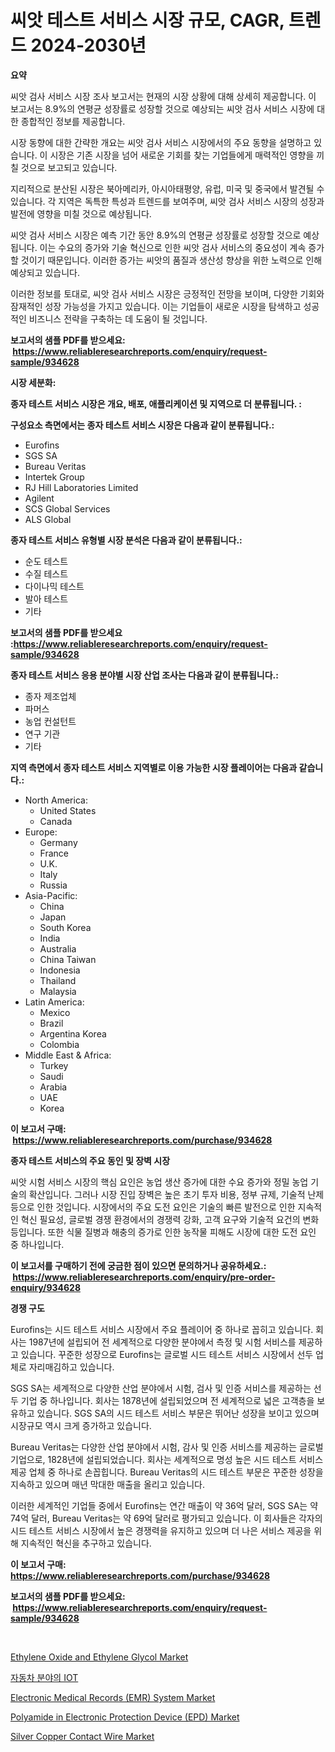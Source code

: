 <p><h1>씨앗 테스트 서비스 시장 규모, CAGR, 트렌드 2024-2030년</h1></p><p><strong>요약</strong></p>
<p><p>씨앗 검사 서비스 시장 조사 보고서는 현재의 시장 상황에 대해 상세히 제공합니다. 이 보고서는 8.9%의 연평균 성장률로 성장할 것으로 예상되는 씨앗 검사 서비스 시장에 대한 종합적인 정보를 제공합니다. </p><p>시장 동향에 대한 간략한 개요는 씨앗 검사 서비스 시장에서의 주요 동향을 설명하고 있습니다. 이 시장은 기존 시장을 넘어 새로운 기회를 찾는 기업들에게 매력적인 영향을 끼칠 것으로 보고되고 있습니다.</p><p>지리적으로 분산된 시장은 북아메리카, 아시아태평양, 유럽, 미국 및 중국에서 발견될 수 있습니다. 각 지역은 독특한 특성과 트렌드를 보여주며, 씨앗 검사 서비스 시장의 성장과 발전에 영향을 미칠 것으로 예상됩니다.</p><p>씨앗 검사 서비스 시장은 예측 기간 동안 8.9%의 연평균 성장률로 성장할 것으로 예상됩니다. 이는 수요의 증가와 기술 혁신으로 인한 씨앗 검사 서비스의 중요성이 계속 증가할 것이기 때문입니다. 이러한 증가는 씨앗의 품질과 생산성 향상을 위한 노력으로 인해 예상되고 있습니다.</p><p>이러한 정보를 토대로, 씨앗 검사 서비스 시장은 긍정적인 전망을 보이며, 다양한 기회와 잠재적인 성장 가능성을 가지고 있습니다. 이는 기업들이 새로운 시장을 탐색하고 성공적인 비즈니스 전략을 구축하는 데 도움이 될 것입니다.</p></p>
<p><strong>보고서의 샘플 PDF를 받으세요: &nbsp;<a href="https://www.reliableresearchreports.com/enquiry/request-sample/934628">https://www.reliableresearchreports.com/enquiry/request-sample/934628</a></strong></p>
<p><strong>시장 세분화:</strong></p>
<p><strong> 종자 테스트 서비스 시장은 개요, 배포, 애플리케이션 및 지역으로 더 분류됩니다. :</strong></p>
<p><strong>구성요소 측면에서는 종자 테스트 서비스 시장은 다음과 같이 분류됩니다.:</strong></p>
<p><ul><li>Eurofins</li><li>SGS SA</li><li>Bureau Veritas</li><li>Intertek Group</li><li>RJ Hill Laboratories Limited</li><li>Agilent</li><li>SCS Global Services</li><li>ALS Global</li></ul></p>
<p><strong> 종자 테스트 서비스 유형별 시장 분석은 다음과 같이 분류됩니다.:</strong></p>
<p><ul><li>순도 테스트</li><li>수질 테스트</li><li>다이나믹 테스트</li><li>발아 테스트</li><li>기타</li></ul></p>
<p><strong>보고서의 샘플 PDF를 받으세요 :<a href="https://www.reliableresearchreports.com/enquiry/request-sample/934628">https://www.reliableresearchreports.com/enquiry/request-sample/934628</a></strong></p>
<p><strong> 종자 테스트 서비스 응용 분야별 시장 산업 조사는 다음과 같이 분류됩니다.:</strong></p>
<p><ul><li>종자 제조업체</li><li>파머스</li><li>농업 컨설턴트</li><li>연구 기관</li><li>기타</li></ul></p>
<p><strong>지역 측면에서 종자 테스트 서비스 지역별로 이용 가능한 시장 플레이어는 다음과 같습니다.:</strong></p>
<p><ul>
    <li>
        North America:
        <ul>
            <li>United States</li>
            <li>Canada</li>
        </ul>
    </li>
    <li>
        Europe:
        <ul>
            <li>Germany</li>
            <li>France</li>
            <li>U.K.</li>
            <li>Italy</li>
            <li>Russia</li>
        </ul>
    </li>
    <li>
        Asia-Pacific:
        <ul>
            <li>China</li>
            <li>Japan</li>
            <li>South Korea</li>
            <li>India</li>
            <li>Australia</li>
            <li>China Taiwan</li>
            <li>Indonesia</li>
            <li>Thailand</li>
            <li>Malaysia</li>
        </ul>
    </li>
    <li>
        Latin America:
        <ul>
            <li>Mexico</li>
            <li>Brazil</li>
            <li>Argentina Korea</li>
            <li>Colombia</li>
        </ul>
    </li>
    <li>
        Middle East & Africa:
        <ul>
            <li>Turkey</li>
            <li>Saudi</li>
            <li>Arabia</li>
            <li>UAE</li>
            <li>Korea</li>
        </ul>
    </li>
    </ul></p>
<p><strong>이 보고서 구매: &nbsp;<a href="https://www.reliableresearchreports.com/purchase/934628">https://www.reliableresearchreports.com/purchase/934628</a></strong></p>
<p><strong>종자 테스트 서비스의 주요 동인 및 장벽 시장</strong></p>
<p><p>씨앗 시험 서비스 시장의 핵심 요인은 농업 생산 증가에 대한 수요 증가와 정밀 농업 기술의 확산입니다. 그러나 시장 진입 장벽은 높은 초기 투자 비용, 정부 규제, 기술적 난제 등으로 인한 것입니다. 시장에서의 주요 도전 요인은 기술의 빠른 발전으로 인한 지속적인 혁신 필요성, 글로벌 경쟁 환경에서의 경쟁력 강화, 고객 요구와 기술적 요건의 변화 등입니다. 또한 식물 질병과 해충의 증가로 인한 농작물 피해도 시장에 대한 도전 요인 중 하나입니다.</p></p>
<p><strong>이 보고서를 구매하기 전에 궁금한 점이 있으면 문의하거나 공유하세요.: &nbsp;<a href="https://www.reliableresearchreports.com/enquiry/pre-order-enquiry/934628">https://www.reliableresearchreports.com/enquiry/pre-order-enquiry/934628</a></strong></p>
<p><strong>경쟁 구도</strong></p>
<p><p>Eurofins는 시드 테스트 서비스 시장에서 주요 플레이어 중 하나로 꼽히고 있습니다. 회사는 1987년에 설립되어 전 세계적으로 다양한 분야에서 측정 및 시험 서비스를 제공하고 있습니다. 꾸준한 성장으로 Eurofins는 글로벌 시드 테스트 서비스 시장에서 선두 업체로 자리매김하고 있습니다. </p><p>SGS SA는 세계적으로 다양한 산업 분야에서 시험, 검사 및 인증 서비스를 제공하는 선두 기업 중 하나입니다. 회사는 1878년에 설립되었으며 전 세계적으로 넓은 고객층을 보유하고 있습니다. SGS SA의 시드 테스트 서비스 부문은 뛰어난 성장을 보이고 있으며 시장규모 역시 크게 증가하고 있습니다.</p><p>Bureau Veritas는 다양한 산업 분야에서 시험, 감사 및 인증 서비스를 제공하는 글로벌 기업으로, 1828년에 설립되었습니다. 회사는 세계적으로 명성 높은 시드 테스트 서비스 제공 업체 중 하나로 손꼽힙니다. Bureau Veritas의 시드 테스트 부문은 꾸준한 성장을 지속하고 있으며 매년 막대한 매출을 올리고 있습니다.</p><p>이러한 세계적인 기업들 중에서 Eurofins는 연간 매출이 약 36억 달러, SGS SA는 약 74억 달러, Bureau Veritas는 약 69억 달러로 평가되고 있습니다. 이 회사들은 각자의 시드 테스트 서비스 시장에서 높은 경쟁력을 유지하고 있으며 더 나은 서비스 제공을 위해 지속적인 혁신을 추구하고 있습니다.</p></p>
<p><strong>이 보고서 구매: &nbsp; <a href="https://www.reliableresearchreports.com/purchase/934628">https://www.reliableresearchreports.com/purchase/934628</a></strong></p>
<p><strong>보고서의 샘플 PDF를 받으세요: &nbsp;<a href="https://www.reliableresearchreports.com/enquiry/request-sample/934628">https://www.reliableresearchreports.com/enquiry/request-sample/934628</a></strong><strong></strong></p>
<p>&nbsp;</p>
<p><p><a href="https://view.publitas.com/reportprime-1/ethylene-oxide-and-ethylene-glycol-market-size-growing-and-forecasted-for-period-from-2024-2031-and-provides-complete-market-analysis-of-this-market/">Ethylene Oxide and Ethylene Glycol Market</a></p><p><a href="https://github.com/plelbej847484502/Market-Research-Report-List-1/blob/main/7151535184566.md">자동차 분야의 IOT</a></p><p><a href="https://github.com/marloy8/Market-Research-Report-List-3/blob/main/electronic-medical-records-emr-system-market.md">Electronic Medical Records (EMR) System Market</a></p><p><a href="https://automatic-knee-4c7.notion.site/Polyamide-in-Electronic-Protection-Device-EPD-Market-Size-Global-Industry-Overview-Market-Segmen-405dfab8146c48e39b8847fa8c641683">Polyamide in Electronic Protection Device (EPD) Market</a></p><p><a href="https://issuu.com/reportprime-2/docs/silver-copper-contact-wire-market-size-2030.pptx">Silver Copper Contact Wire Market</a></p></p>